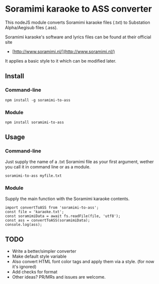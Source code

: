 # Soramimi karaoke to ASS converter

This nodeJS module converts Soramimi karaoke files (.txt) to Substation Alpha/Aegisub files (.ass).

Soramimi karaoke's software and lyrics files can be found at their official site

* [http://www.soramimi.nl/](http://www.soramimi.nl/)

It applies a basic style to it which can be modified later.

## Install

### Command-line

`npm install -g soramimi-to-ass`

### Module

`npm install soramimi-to-ass`

## Usage

### Command-line

Just supply the name of a .txt Soramimi file as your first argument, wether you call it in command line or as a module.

```sh
soramimi-to-ass myfile.txt
```

### Module

Supply the main function with the Soramimi karaoke contents.

```JS
import convertToASS from 'soramimi-to-ass';
const file = 'karaoke.txt';
const soramimiData = await fs.readFile(file, 'utf8');
const ass = convertToASS(soramimiData);
console.log(ass);
```

## TODO

* Write a better/simpler converter
* Make default style variable
* Also convert HTML font color tags and apply them via a style. (for now it's ignored)
* Add checks for format
* Other ideas? PR/MRs and issues are welcome.